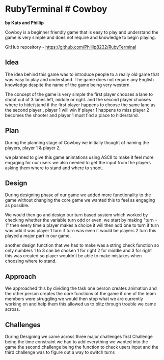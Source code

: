 # RubyTerminal # Cowboy

**by Kats and Phillip**

Cowboy is a beginner friendly game that is easy to play and understand the game is very simple and does not require and knowledge to begin playing.

GitHub repository - <https://github.com/Phillip8232/RubyTerminal>

## Idea 

The idea behind this game was to introduce people to a really old game that was easy to play and understand. The game does not require any English knowledge despite the name of the game being very western.

The concept of the game is very simple the first player chooses a lane to shoot out of 3 lanes left, middle or right. and the second player chooses where to hide/stand if the first player happens to choose the same lane as the second player , player 1 will win if player 1 happens to miss player 2 becomes the shooter and player 1 must find a place to hide/stand.

## Plan

During the planning stage of Cowboy we initially thought of naming the players, player 1 & player 2.

we planned to give this game animations using ASCII to make it feel more engaging for our users we also needed to get the input from the players asking them where to stand and where to shoot.

## Design

During designing phase of our game we added more functionality to the game without changing the core game we wanted this to feel as engaging as possible.

We would then go and design our turn based system which worked by checking whether the variable turn odd or even. we start by making "turn = 1" then every time a player makes a choice it will then add one to turn if turn was odd it was player 1 turn if turn was even it would be players 2 turn this played a major part in our game.

another design function that we had to make was a string check function so only numbers 1 to 3 can be chosen 1 for right 2 for middle and 3 for right this was created so player wouldn't be able to make mistakes when choosing where to stand.

## Approach

We approached this by dividing the task one person creates animation and the other person creates the core functions of the game if one of the team members were struggling we would then stop what we are currently working on and help them this allowed us to blitz through trouble we came across.

## Challenges 

During Designing we came across three major challenges first Challenge being the time constraint we had to add everything we wanted into the game the second challenge being the function to check users input and the third challenge was to figure out a way to switch turns




